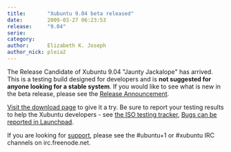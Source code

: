 ```yaml
---
title:       "Xubuntu 9.04 beta released"
date:        2009-03-27 06:23:53
release:     "9.04"
serie:       
category:    
author:      Elizabeth K. Joseph
author_nick: pleia2
---
```


The Release Candidate of Xubuntu 9.04 "Jaunty Jackalope" has arrived. This is a testing build designed for developers and is **not suggested for anyone looking for a stable system**. If you would like to see what is new in the beta release, please see the [Release Announcement](https://wiki.ubuntu.com/Xubuntu/JauntyJackalope/BetaAnnouncement).

[Visit the download page](http://cdimage.ubuntu.com/xubuntu/releases/9.04/beta/) to give it a try. Be sure to report your testing results to help the Xubuntu developers - see [the ISO testing tracker](http://iso.qa.ubuntu.com/qatracker/build/xubuntu/all), [Bugs can be reported in Launchpad](https://launchpad.net/ubuntu/+filebug/).

If you are looking for [support](http://xubuntu.org/help), please see the #ubuntu+1 or #xubuntu IRC channels on irc.freenode.net.
